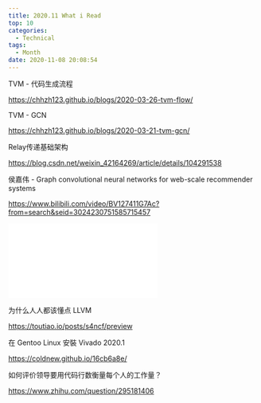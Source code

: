 ```yaml
---
title: 2020.11 What i Read
top: 10
categories:
  - Technical
tags:
  - Month
date: 2020-11-08 20:08:54
---
```


TVM - 代码生成流程

https://chhzh123.github.io/blogs/2020-03-26-tvm-flow/

TVM - GCN

https://chhzh123.github.io/blogs/2020-03-21-tvm-gcn/

Relay传递基础架构

https://blog.csdn.net/weixin_42164269/article/details/104291538

<!-- more -->

侯嘉伟 - Graph convolutional neural networks for web-scale recommender systems

https://www.bilibili.com/video/BV127411G7Ac?from=search&seid=3024230751585715457

<iframe src="//player.bilibili.com/player.html?aid=88402984&bvid=BV127411G7Ac&cid=151017710&page=1" scrolling="no" border="0" frameborder="no" framespacing="0" allowfullscreen="true"> </iframe>

为什么人人都该懂点 LLVM

https://toutiao.io/posts/s4ncf/preview

在 Gentoo Linux 安裝 Vivado 2020.1

https://coldnew.github.io/16cb6a8e/

如何评价领导要用代码行数衡量每个人的工作量？

https://www.zhihu.com/question/295181406